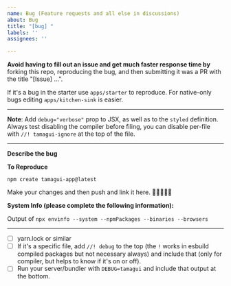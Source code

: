 ```yaml
---
name: Bug (Feature requests and all else in discussions)
about: Bug
title: "[bug] "
labels: ''
assignees: ''

---
```


**Avoid having to fill out an issue and get much faster response time by** forking this repo, reproducing  the bug, and then submitting it was a PR with the title "[Issue] ...".

If it's a bug in the starter use `apps/starter` to reproduce. For native-only bugs editing `apps/kitchen-sink` is easier.

---

**Note**: Add `debug="verbose"` prop to JSX, as well as to the `styled` definition. Always test disabling the compiler before filing, you can disable per-file with `//! tamagui-ignore` at the top of the file.

---

**Describe the bug**


**To Reproduce**

```
npm create tamagui-app@latest
```

Make your changes and then push and link it here. 🙏🙏🙏🙏🙏

**System Info (please complete the following information):** 

Output of `npx envinfo --system --npmPackages --binaries --browsers`

---

- [ ] yarn.lock or similar
- [ ] If it's a specific file, add `//! debug` to the top (the `!` works in esbuild compiled packages but not necessary always) and include that (only for compiler, but helps to know if it's on or off).
- [ ] Run your server/bundler with `DEBUG=tamagui` and include that output at the bottom.
